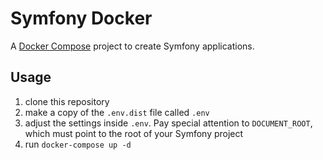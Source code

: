 # Symfony Docker

A [Docker Compose](https://www.docker.com/products/docker-compose) project to create Symfony applications.

## Usage

1. clone this repository
1. make a copy of the `.env.dist` file called `.env`
1. adjust the settings inside `.env`. Pay special attention to `DOCUMENT_ROOT`, which must point to the root of your Symfony project
1. run `docker-compose up -d`

